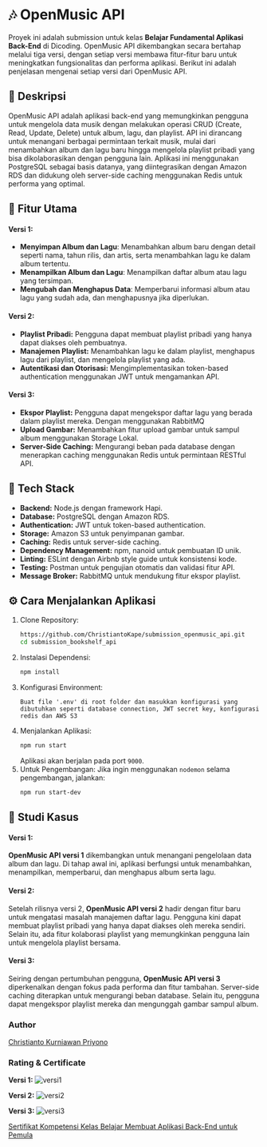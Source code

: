 # 🎶 OpenMusic API
Proyek ini adalah submission untuk kelas **Belajar Fundamental Aplikasi Back-End** di Dicoding. OpenMusic API dikembangkan secara bertahap melalui tiga versi, dengan setiap versi membawa fitur-fitur baru untuk meningkatkan fungsionalitas dan performa aplikasi. Berikut ini adalah penjelasan mengenai setiap versi dari OpenMusic API.

## 📝 Deskripsi
OpenMusic API adalah aplikasi back-end yang memungkinkan pengguna untuk mengelola data musik dengan melakukan operasi CRUD (Create, Read, Update, Delete) untuk album, lagu, dan playlist. API ini dirancang untuk menangani berbagai permintaan terkait musik, mulai dari menambahkan album dan lagu baru hingga mengelola playlist pribadi yang bisa dikolaborasikan dengan pengguna lain. Aplikasi ini menggunakan PostgreSQL sebagai basis datanya, yang diintegrasikan dengan Amazon RDS dan didukung oleh server-side caching menggunakan Redis untuk performa yang optimal.

## 🚀 Fitur Utama
#### **Versi 1:**
* **Menyimpan Album dan Lagu**: Menambahkan album baru dengan detail seperti nama, tahun rilis, dan artis, serta menambahkan lagu ke dalam album tertentu.
* **Menampilkan Album dan Lagu**: Menampilkan daftar album atau lagu yang tersimpan.
* **Mengubah dan Menghapus Data**: Memperbarui informasi album atau lagu yang sudah ada, dan menghapusnya jika diperlukan.

#### **Versi 2:**
* **Playlist Pribadi:** Pengguna dapat membuat playlist pribadi yang hanya dapat diakses oleh pembuatnya.
* **Manajemen Playlist:** Menambahkan lagu ke dalam playlist, menghapus lagu dari playlist, dan mengelola playlist yang ada.
* **Autentikasi dan Otorisasi:** Mengimplementasikan token-based authentication menggunakan JWT untuk mengamankan API.

#### **Versi 3:**
* **Ekspor Playlist:** Pengguna dapat mengekspor daftar lagu yang berada dalam playlist mereka. Dengan menggunakan RabbitMQ 
* **Upload Gambar:** Menambahkan fitur upload gambar untuk sampul album menggunakan Storage Lokal.
* **Server-Side Caching:** Mengurangi beban pada database dengan menerapkan caching menggunakan Redis untuk permintaan RESTful API.

## 🔧 Tech Stack
* **Backend:** Node.js dengan framework Hapi.
* **Database:** PostgreSQL dengan Amazon RDS.
* **Authentication:** JWT untuk token-based authentication.
* **Storage:** Amazon S3 untuk penyimpanan gambar.
* **Caching:** Redis untuk server-side caching.
* **Dependency Management:** npm, nanoid untuk pembuatan ID unik.
* **Linting:** ESLint dengan Airbnb style guide untuk konsistensi kode.
* **Testing:** Postman untuk pengujian otomatis dan validasi fitur API.
* **Message Broker:** RabbitMQ untuk mendukung fitur ekspor playlist.

## ⚙️ Cara Menjalankan Aplikasi
1. Clone Repository:
    ```sh
    https://github.com/ChristiantoKape/submission_openmusic_api.git
    cd submission_bookshelf_api
    ```
2. Instalasi Dependensi:
    ```sh
    npm install
    ```
3. Konfigurasi Environment:
    ```
    Buat file '.env' di root folder dan masukkan konfigurasi yang dibutuhkan seperti database connection, JWT secret key, konfigurasi redis dan AWS S3
    ```
3. Menjalankan Aplikasi:
    ```sh
    npm run start
    ```
    Aplikasi akan berjalan pada port `9000`.
4. Untuk Pengembangan:
    Jika ingin menggunakan `nodemon` selama pengembangan, jalankan:
    ```sh
    npm run start-dev
    ```

## 📄 Studi Kasus
#### **Versi 1:**
**OpenMusic API versi 1** dikembangkan untuk menangani pengelolaan data album dan lagu. Di tahap awal ini, aplikasi berfungsi untuk menambahkan, menampilkan, memperbarui, dan menghapus album serta lagu.
#### **Versi 2:**
Setelah rilisnya versi 2, **OpenMusic API versi 2** hadir dengan fitur baru untuk mengatasi masalah manajemen daftar lagu. Pengguna kini dapat membuat playlist pribadi yang hanya dapat diakses oleh mereka sendiri. Selain itu, ada fitur kolaborasi playlist yang memungkinkan pengguna lain untuk mengelola playlist bersama.
#### **Versi 3:**
Seiring dengan pertumbuhan pengguna, **OpenMusic API versi 3** diperkenalkan dengan fokus pada performa dan fitur tambahan. Server-side caching diterapkan untuk mengurangi beban database. Selain itu, pengguna dapat mengekspor playlist mereka dan mengunggah gambar sampul album.

### Author
[Christianto Kurniawan Priyono](https://www.linkedin.com/in/chriskape/)

### Rating & Certificate
**Versi 1:**
![versi1](https://i.ibb.co.com/4wrL90H/v1.png)

**Versi 2:**
![versi2](https://i.ibb.co.com/3d9fz0c/v2.png)

**Versi 3:**
![versi3](https://i.ibb.co.com/1YVrtht/v3.png)

[Sertifikat Kompetensi Kelas Belajar Membuat Aplikasi Back-End untuk Pemula](https://www.dicoding.com/certificates/QLZ97EQ89P5D)